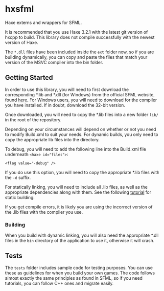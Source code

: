 # hxsfml
Haxe externs and wrappers for SFML.

It is recommended that you use Haxe 3.2.1 with the latest git version of hxcpp to build. This library does not compile successfully with the newest version of Haxe.

The `*.dll` files have been included inside the `ext` folder now, so if you are building dynamically, you can copy and paste the files that match your version of the MSVC compiler into the bin folder.

## Getting Started
In order to use this library, you will need to first download the corresponding *.lib and *.dll (for Windows) from the official SFML website, found [here](http://www.sfml-dev.org/download/sfml/2.3.2/). For Windows users, you will need to download for the compiler you have installed. If in doubt, download the 32-bit version.

Once downloaded, you will need to copy the *.lib files into a new folder `lib/` in the root of the repository.

Depending on your circumstances will depend on whether or not you need to modify Build.xml to suit your needs. For dynamic builds, you only need to copy the appropriate lib files into the directory.

To debug, you will need to add the following line into the Build.xml file underneath `<haxe id="files">`:

    <flag value="-debug" />

If you do use this option, you will need to copy the appropriate *.lib files with the `-d` suffix.

For statically linking, you will need to include all .lib files, as well as the appropriate dependencies along with them. See the following [tutorial](http://www.sfml-dev.org/tutorials/2.3/start-vc.php) for static building.

If you get compile errors, it is likely you are using the incorrect version of the .lib files with the compiler you use.

### Building
When you build with dynamic linking, you will also need the appropriate *.dll files in the `bin` directory of the application to use it, otherwise it will crash.

## Tests
The `tests` folder includes sample code for testing purposes. You can use these as guidelines for when you build your own games. The code follows almost exactly the same principles as found in SFML, so if you need tutorials, you can follow C++ ones and migrate easily.
